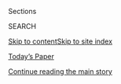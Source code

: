 <div id="app">

<div>

<div class="NYTAppHideMasthead css-1r6wvpq e1suatyy0">

<div class="section css-ui9rw0 e1suatyy2">

<div class="css-eph4ug er09x8g0">

<div class="css-6n7j50">

</div>

<span class="css-1dv1kvn">Sections</span>

<div class="css-10488qs">

<span class="css-1dv1kvn">SEARCH</span>

</div>

[Skip to content](#site-content)[Skip to site
index](#site-index)

</div>

<div class="css-10698na e1huz5gh0">

</div>

</div>

<div id="masthead-bar-one" class="section hasLinks css-15hmgas e1csuq9d3">

<div class="css-uqyvli e1csuq9d0">

</div>

<div class="css-1uqjmks e1csuq9d1">

</div>

<div class="css-9e9ivx">

[](https://myaccount.nytimes.com/auth/login?response_type=cookie&client_id=vi)

</div>

<div class="css-1bvtpon e1csuq9d2">

[Today’s Paper](https://www.nytimes.com/section/todayspaper)

</div>

</div>

</div>

</div>

<div data-aria-hidden="false">

<div id="site-content" data-role="main">

<div id="top-wrapper" class="css-15p45cc eaca97t0" type="top">

<div id="top-slug" class="css-19x0jxb eaca97t1" hidden="">

Advertisement

</div>

[Continue reading the main
story](#after-top)

<div class="ad top-wrapper" style="text-align:center;height:100%;display:block;min-height:90px">

<div id="top" class="place-ad" data-position="top" data-size-key="top">

</div>

</div>

<div id="after-top">

</div>

</div>

<div id="byline" class="section css-15h4p1b e9abtgs0">

<div class="css-1j21atc e1svk9qx1">

<div class="css-nfcc9b e1svk9qx3">

<div class="css-cnx41t">

![Portrait of Raymond
Zhong](https://static01.nyt.com/images/2018/10/15/multimedia/author-raymond-zhong/author-raymond-zhong-thumbLarge.png)

</div>

<div class="css-vl9dhg e1svk9qx5">

<div class="css-1nrhkj6 e1svk9qx6">

# Raymond Zhong

</div>

## <span></span>

Raymond Zhong joined The New York Times as a technology reporter in
2017. He was previously based in New Delhi for The Wall Street Journal,
where he covered India's fast-moving economy and wrote about life at a
busy Indian train station, avalanches and earthquakes in Nepal, the
conflict in Kashmir and the surprising number of people in the Maldives
who don't know how to swim. 

</div>

</div>

</div>

<div>

<div id="mid1-wrapper" class="css-1mn4oms eaca97t0" type="rank">

<div id="mid1-slug" class="css-1tag3rd eaca97t1">

Advertisement

</div>

[Continue reading the main
story](#after-mid1)

<div id="mid1" class="ad mid1-wrapper" style="text-align:center;height:100%;display:block">

</div>

<div id="after-mid1">

</div>

</div>

</div>

<div class="css-185go5a e1o5byef0">

<div class="css-15cbhtu">

  - [Latest](#stream-panel)
  - <span class="css-6n7j50">Search</span>
    <div class="control">
    <div class="label-container css-1dv1kvn">
    Search
    </div>
    <div class="css-wm4t3d">
    **<span id="clear-search-input" class="css-1dv1kvn">Clear this text
    input</span>
    </div>
    </div>
    <span class="css-1iovbfw"></span>

<div id="stream-panel" class="section css-8msx5b e1jz0cab1">

<div class="css-13mho3u">

1.  
    
    <div class="css-1cp3ece">
    
    <div class="css-1l4spti">
    
    [](/2020/08/03/technology/tiktok-bytedance-us-china.html)
    
    <div class="css-79elbk">
    
    ![](https://static01.nyt.com/images/2020/08/03/world/03china-tiktok1/03china-tiktok1-thumbWide.jpg?quality=75&auto=webp&disable=upscale)
    
    </div>
    
    ## How TikTok’s Owner Tried, and Failed, to Cross the U.S.-China Divide
    
    The founder of ByteDance, Zhang Yiming, dreamed of building a global
    tech company based in China. Then the geopolitical reality set in.
    
    <div class="css-1nqbnmb ea5icrr0">
    
    By <span class="css-1n7hynb">Raymond
    Zhong</span>
    
    </div>
    
    <div class="css-185051n">
    
    [阅读简体中文版](https://cn.nytimes.com/technology/20200804/tiktok-trump-sale-microsoft/ "Read in Simplified Chinese")[閱讀繁體中文版](https://cn.nytimes.com/technology/20200804/tiktok-trump-sale-microsoft/zh-hant/ "Read in Traditional Chinese")
    
    </div>
    
    </div>
    
    <div class="css-1lc2l26 e1xfvim33">
    
    </div>
    
    </div>

2.  
    
    <div class="css-1cp3ece">
    
    <div class="css-1l4spti">
    
    [](/2020/08/01/technology/tiktok-sale-trump-ban.html)
    
    <div class="css-79elbk">
    
    ![](https://static01.nyt.com/images/2020/08/01/business/01tiktok/merlin_175185663_9e434ff0-7dd2-45cb-9722-b47752b5bd81-thumbWide.jpg?quality=75&auto=webp&disable=upscale)
    
    </div>
    
    ## ByteDance Said to Offer to Sell TikTok’s U.S. Operations
    
    The Trump administration has said the video app poses security
    concerns because of its Chinese ownership.
    
    <div class="css-1nqbnmb ea5icrr0">
    
    By <span class="css-1n7hynb">Raymond Zhong <span>and</span> Steve
    Lohr</span>
    
    </div>
    
    </div>
    
    <div class="css-1lc2l26 e1xfvim33">
    
    </div>
    
    </div>

3.  
    
    <div class="css-1cp3ece">
    
    <div class="css-1l4spti">
    
    [](/2020/07/30/business/huaweis-phones-outsell-samsungs-a-milestone-report-says.html)
    
    <div class="css-79elbk">
    
    ![](https://static01.nyt.com/images/2020/07/30/business/30markets-brf-huawei/merlin_172647780_e1773baa-d8ab-4199-80f2-d2ff6e4671f3-thumbWide.jpg?quality=75&auto=webp&disable=upscale)
    
    </div>
    
    ## Huawei’s phones outsell Samsung’s, a milestone, report says.
    
    <div class="css-1nqbnmb ea5icrr0">
    
    By <span class="css-1n7hynb">Raymond
    Zhong</span>
    
    </div>
    
    </div>
    
    <div class="css-1lc2l26 e1xfvim33">
    
    </div>
    
    </div>

4.  
    
    <div class="css-1cp3ece">
    
    <div class="css-1l4spti">
    
    [](/2020/07/21/technology/korea-coronavirus-app-security.html)
    
    <div class="css-79elbk">
    
    ![](https://static01.nyt.com/images/2020/07/22/business/22virus-korea-app-1/00virus-korea-app-1-thumbWide.jpg?quality=75&auto=webp&disable=upscale)
    
    </div>
    
    ## Major Security Flaws Found in South Korea Quarantine App
    
    The defects, which have been fixed, exposed private details of
    people in quarantine. The country has been hailed as a pioneer in
    digital public health.
    
    <div class="css-1nqbnmb ea5icrr0">
    
    By <span class="css-1n7hynb">Choe Sang-Hun, Aaron Krolik, Raymond
    Zhong <span>and</span> Natasha
    Singer</span>
    
    </div>
    
    </div>
    
    <div class="css-1lc2l26 e1xfvim33">
    
    </div>
    
    </div>

5.  
    
    <div class="css-1cp3ece">
    
    <div class="css-1l4spti">
    
    [](/live/2020/07/17/business/stock-market-today-coronavirus/waiting-for-the-world-to-go-back-to-the-beach)
    
    <div class="css-79elbk">
    
    ![](https://static01.nyt.com/images/2020/07/16/business/17virus-briefing-china-swim/00virus-china-swim-1-thumbWide.jpg?quality=75&auto=webp&disable=upscale)
    
    </div>
    
    ## Waiting for the world to go back to the beach.
    
    <div class="css-1nqbnmb ea5icrr0">
    
    By <span class="css-1n7hynb">Raymond
    Zhong</span>
    
    </div>
    
    </div>
    
    <div class="css-1lc2l26 e1xfvim33">
    
    </div>
    
    </div>

6.  
    
    <div class="css-1cp3ece">
    
    <div class="css-1l4spti">
    
    [](/2020/07/17/business/china-coronavirus-swimsuits.html)
    
    <div class="css-79elbk">
    
    ![](https://static01.nyt.com/images/2020/07/16/business/00virus-china-swim-1/00virus-china-swim-1-thumbWide.jpg?quality=75&auto=webp&disable=upscale)
    
    </div>
    
    ## China’s Swimwear Capital Can’t Wait for You to Go Back to the Beach
    
    When the pandemic shut down pools and resorts around the globe, life
    slid to a halt in the seaside town of Xingcheng, a major producer of
    bikinis and trunks.
    
    <div class="css-1nqbnmb ea5icrr0">
    
    By <span class="css-1n7hynb">Raymond
    Zhong</span>
    
    </div>
    
    <div class="css-185051n">
    
    [阅读简体中文版](https://cn.nytimes.com/business/20200720/china-coronavirus-swimsuits/ "Read in Simplified Chinese")[閱讀繁體中文版](https://cn.nytimes.com/business/20200720/china-coronavirus-swimsuits/zh-hant/ "Read in Traditional Chinese")
    
    </div>
    
    </div>
    
    <div class="css-1lc2l26 e1xfvim33">
    
    </div>
    
    </div>

7.  
    
    <div class="css-1cp3ece">
    
    <div class="css-1l4spti">
    
    [](/2020/07/03/world/asia/china-floods-rain.html)
    
    <div class="css-79elbk">
    
    ![](https://static01.nyt.com/images/2020/07/03/world/03china-floods-1/merlin_174173109_4fc83fd9-eddc-41e6-9d8a-461206c0edcd-thumbWide.jpg?quality=75&auto=webp&disable=upscale)
    
    </div>
    
    ## Severe Floods in China Leave Over 106 Dead or Missing
    
    Unusually intense rainfall has swept away buildings and ruined homes
    in southern China, affecting about 15 million residents. More
    downpours are forecast for Saturday.
    
    <div class="css-1nqbnmb ea5icrr0">
    
    By <span class="css-1n7hynb">Raymond
    Zhong</span>
    
    </div>
    
    </div>
    
    <div class="css-1lc2l26 e1xfvim33">
    
    </div>
    
    </div>

8.  
    
    <div class="css-1cp3ece">
    
    <div class="css-1l4spti">
    
    [](/2020/07/01/business/media/china-journalists-crackdown.html)
    
    <div class="css-79elbk">
    
    ![](https://static01.nyt.com/images/2020/07/01/world/01china-media-1/merlin_170660466_42a9f41a-a88a-4544-8313-012e1ec4e394-thumbWide.jpg?quality=75&auto=webp&disable=upscale)
    
    </div>
    
    ## China Announces New Retaliation Against U.S. News Outlets
    
    Beijing demanded that four organizations submit information about
    their operations in China, adding to tensions with the U.S. over the
    treatment of journalists.
    
    <div class="css-1nqbnmb ea5icrr0">
    
    By <span class="css-1n7hynb">Raymond
    Zhong</span>
    
    </div>
    
    </div>
    
    <div class="css-1lc2l26 e1xfvim33">
    
    </div>
    
    </div>

9.  
    
    <div class="css-1cp3ece">
    
    <div class="css-1l4spti">
    
    [](/2020/06/30/technology/india-china-tiktok.html)
    
    <div class="css-79elbk">
    
    ![](https://static01.nyt.com/images/2020/06/30/business/30india-tech-1/30india-tech-1-thumbWide-v2.jpg?quality=75&auto=webp&disable=upscale)
    
    </div>
    
    ## With India’s TikTok Ban, the World’s Digital Walls Grow Higher
    
    Censorship and politics are fracturing the global internet,
    isolating users and industries accustomed to ignoring national
    borders.
    
    <div class="css-1nqbnmb ea5icrr0">
    
    By <span class="css-1n7hynb">Raymond Zhong <span>and</span> Kai
    Schultz</span>
    
    </div>
    
    <div class="css-185051n">
    
    [阅读简体中文版](https://cn.nytimes.com/technology/20200701/india-china-tiktok/ "Read in Simplified Chinese")[閱讀繁體中文版](https://cn.nytimes.com/technology/20200701/india-china-tiktok/zh-hant/ "Read in Traditional Chinese")
    
    </div>
    
    </div>
    
    <div class="css-1lc2l26 e1xfvim33">
    
    </div>
    
    </div>

10. 
    
    <div class="css-1cp3ece">
    
    <div class="css-1l4spti">
    
    [](/2020/06/17/world/asia/china-wang-zhenhua-sentence.html)
    
    <div class="css-79elbk">
    
    ![](https://static01.nyt.com/images/2020/06/17/world/17china-court01/17china-court01-thumbWide.jpg?quality=75&auto=webp&disable=upscale)
    
    </div>
    
    ## Billionaire’s Sentence for Child Abuse Prompts Anger in China
    
    Wang Zhenhua, a real-estate developer and former Communist Party
    member, was jailed for five years for child molestation. Many
    criticized the sentence as too lenient.
    
    <div class="css-1nqbnmb ea5icrr0">
    
    By <span class="css-1n7hynb">Paul Mozur <span>and</span> Raymond
    Zhong</span>
    
    </div>
    
    <div class="css-185051n">
    
    [阅读简体中文版](https://cn.nytimes.com/china/20200618/china-wang-zhenhua-sentence/ "Read in Simplified Chinese")[閱讀繁體中文版](https://cn.nytimes.com/china/20200618/china-wang-zhenhua-sentence/z "Read in Traditional Chinese")
    
    </div>
    
    </div>
    
    <div class="css-1lc2l26 e1xfvim33">
    
    </div>
    
    </div>

<div class="css-13mho3u">

<div class="css-1t62hi8">

<div class="css-1stvaey">

Show
More

<div>

<div style="border:0;clip:rect(0 0 0 0);height:1px;margin:-1px;overflow:hidden;white-space:nowrap;padding:0;width:1px;position:absolute" data-role="log" data-aria-live="assertive">

</div>

<div style="border:0;clip:rect(0 0 0 0);height:1px;margin:-1px;overflow:hidden;white-space:nowrap;padding:0;width:1px;position:absolute" data-role="log" data-aria-live="assertive">

</div>

<div style="border:0;clip:rect(0 0 0 0);height:1px;margin:-1px;overflow:hidden;white-space:nowrap;padding:0;width:1px;position:absolute" data-role="log" data-aria-live="polite">

</div>

<div style="border:0;clip:rect(0 0 0 0);height:1px;margin:-1px;overflow:hidden;white-space:nowrap;padding:0;width:1px;position:absolute" data-role="log" data-aria-live="polite">

</div>

</div>

</div>

</div>

</div>

</div>

<div class="css-g6hk37 supplemental">

<div id="mid2-wrapper" class="css-10wkyv7 eaca97t0" type="lede">

<div id="mid2-slug" class="css-1tag3rd eaca97t1">

Advertisement

</div>

[Continue reading the main
story](#after-mid2)

<div id="mid2" class="ad mid2-wrapper" style="text-align:center;height:100%;display:block;min-height:250px">

</div>

<div id="after-mid2">

</div>

</div>

## Follow Elsewhere

<div class="module-body">

  - [**<span data-aria-hidden="true">zhonggg</span><span class="css-1dv1kvn">twitter
    page for zhonggg</span>](https://twitter.com/zhonggg)

</div>

</div>

</div>

</div>

</div>

</div>

</div>

## Site Index

<div>

</div>

## Site Information Navigation

  - [© <span>2020</span> <span>The New York Times
    Company</span>](https://help.nytimes.com/hc/en-us/articles/115014792127-Copyright-notice)

<!-- end list -->

  - [NYTCo](https://www.nytco.com/)
  - [Contact
    Us](https://help.nytimes.com/hc/en-us/articles/115015385887-Contact-Us)
  - [Work with us](https://www.nytco.com/careers/)
  - [Advertise](https://nytmediakit.com/)
  - [T Brand Studio](http://www.tbrandstudio.com/)
  - [Your Ad
    Choices](https://www.nytimes.com/privacy/cookie-policy#how-do-i-manage-trackers)
  - [Privacy](https://www.nytimes.com/privacy)
  - [Terms of
    Service](https://help.nytimes.com/hc/en-us/articles/115014893428-Terms-of-service)
  - [Terms of
    Sale](https://help.nytimes.com/hc/en-us/articles/115014893968-Terms-of-sale)
  - [Site
    Map](https://spiderbites.nytimes.com)
  - [Help](https://help.nytimes.com/hc/en-us)
  - [Subscriptions](https://www.nytimes.com/subscription?campaignId=37WXW)

</div>

</div>
